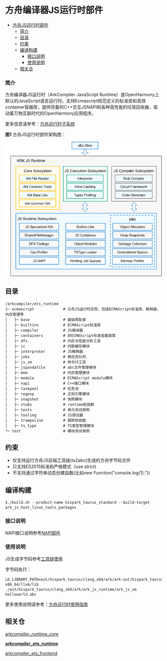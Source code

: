 # 方舟编译器JS运行时部件<a name="ZH-CN_TOPIC_0000001183610495"></a>

- [方舟JS运行时部件<a name="ZH-CN_TOPIC_0000001183610495"></a>](#方舟js运行时部件)
    - [简介<a name="section190813718209"></a>](#简介)
  - [目录<a name="section161941989596"></a>](#目录)
  - [约束<a name="section119744591305"></a>](#约束)
  - [编译构建<a name="section137768191623"></a>](#编译构建)
    - [接口说明<a name="section175841548124517"></a>](#接口说明)
    - [使用说明<a name="section129654513264"></a>](#使用说明)
  - [相关仓<a name="section1371113476307"></a>](#相关仓)

### 简介<a name="section190813718209"></a>

方舟编译器JS运行时（ArkCompiler JavaScript Runtime）是OpenHarmony上默认的JavaScript语言运行时。支持Ecmascript规范定义的标准库和高效container容器库，提供完备的C++交互JSNAPI和各种高性能的垃圾回收器，驱动着万物互联时代的OpenHarmony应用程序。

更多信息请参考：[方舟运行时子系统](https://gitee.com/openharmony/docs/blob/master/zh-cn/readme/ARK-Runtime-Subsystem-zh.md)

**图1** 方舟JS运行时部件架构图：

![](/docs/figures/zh-cn_image_ark-js-arch.png)

## 目录<a name="section161941989596"></a>

```
/arkcompiler/ets_runtime
├─ ecmascript             # 方舟JS运行时实现，包括ECMAScript标准库、解释器、内存管理等
│   ├─ base               # 基础帮助类
│   ├─ builtins           # ECMAScript标准库
│   ├─ compiler           # JS编译器
│   ├─ containers         # 非ECMAScript标准容器类库
│   ├─ dfx                # 内存与性能分析工具
│   ├─ ic                 # 内联缓存模块
│   ├─ interpreter        # JS解释器
│   ├─ jobs               # 微任务队列
│   ├─ js_vm              # 命令行工具
│   ├─ jspandafile        # abc文件管理模块
│   ├─ mem                # 内存管理模块
│   ├─ module             # ECMAScript module模块
│   ├─ napi               # C++接口模块
│   ├─ taskpool           # 任务池
│   ├─ regexp             # 正则引擎模块
│   ├─ snapshot           # 快照模块
│   ├─ stubs              # runtime桩函数
│   ├─ tests              # 单元测试用例
│   ├─ tooling            # JS调试器
│   ├─ trampoline         # 跳转桥函数
│   ├─ ts_type            # TS类型管理模块
└─ test                   # 模块测试用例     
```

## 约束<a name="section119744591305"></a>

* 仅支持运行方舟JS前端工具链\(ts2abc\)生成的方舟字节码文件
* 只支持ES2015标准和严格模式（use strict)
* 不支持通过字符串动态创建函数(比如new Function("console.log(1);"))

## 编译构建<a name="section137768191623"></a>

```
$./build.sh --product-name hispark_taurus_standard --build-target ark_js_host_linux_tools_packages
```

### 接口说明<a name="section175841548124517"></a>

NAPI接口说明参考[NAPI部件](https://gitee.com/openharmony/ace_napi/blob/master/README_zh.md)

### 使用说明<a name="section129654513264"></a>

JS生成字节码参考[工具链使用](docs/using-the-toolchain-zh.md)

字节码执行：
```
LD_LIBRARY_PATH=out/hispark_taurus/clang_x64/ark/ark:out/hispark_taurus/clang_x64/ark/ark_js_runtime:out/hispark_taurus/clang_x64/thirdparty/icu:prebuilts/clang/ohos/linux-x86_64/llvm/lib ./out/hispark_taurus/clang_x64/ark/ark_js_runtime/ark_js_vm helloworld.abc

```

更多使用说明请参考：[方舟运行时使用指南](https://gitee.com/openharmony/arkcompiler_ets_runtime/blob/master/docs/ARK-Runtime-Usage-Guide-zh.md)

## 相关仓<a name="section1371113476307"></a>

[arkcompiler\_runtime\_core](https://gitee.com/openharmony/arkcompiler_runtime_core)

**[arkcompiler\_ets\_runtime](https://gitee.com/openharmony/arkcompiler_ets_runtime)**

[arkcompiler\_ets\_frontend](https://gitee.com/openharmony/arkcompiler_ets_frontend)
